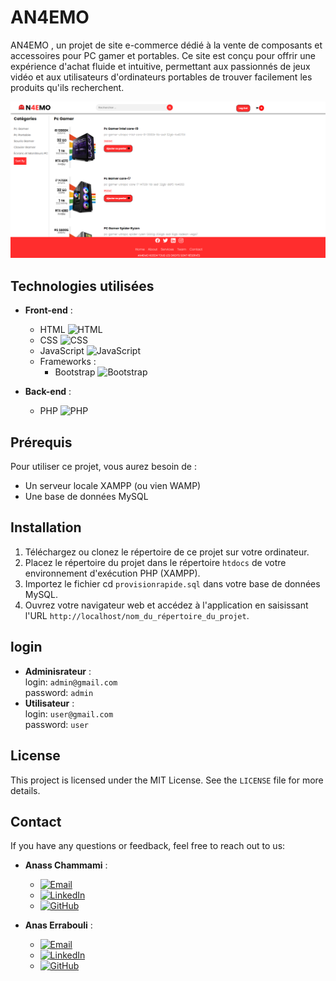 # AN4EMO

AN4EMO , un projet de site e-commerce dédié à la vente de composants et accessoires pour PC gamer et portables. Ce site est conçu pour offrir une expérience d'achat fluide et intuitive, permettant aux passionnés de jeux vidéo et aux utilisateurs d'ordinateurs portables de trouver facilement les produits qu'ils recherchent.

![Capture d'écran de l'application](images/screenshot.png)

## Technologies utilisées

- **Front-end** :
  - HTML ![HTML](https://img.shields.io/badge/HTML-5-orange)
  - CSS ![CSS](https://img.shields.io/badge/CSS-3-blue)
  - JavaScript ![JavaScript](https://img.shields.io/badge/JavaScript-ES6-yellow)
  - Frameworks : 
    - Bootstrap ![Bootstrap](https://img.shields.io/badge/Bootstrap-5-purple)

- **Back-end** :
  - PHP ![PHP](https://img.shields.io/badge/PHP-8.0-blue)

## Prérequis
Pour utiliser ce projet, vous aurez besoin de :

- Un serveur locale XAMPP (ou vien WAMP)
- Une base de données MySQL

## Installation
1. Téléchargez ou clonez le répertoire de ce projet sur votre ordinateur.
2. Placez le répertoire du projet dans le répertoire `htdocs` de votre environnement d'exécution PHP (XAMPP).
3. Importez le fichier cd `provisionrapide.sql` dans votre base de données MySQL.
4. Ouvrez votre navigateur web et accédez à l'application en saisissant l'URL `http://localhost/nom_du_répertoire_du_projet`.

## login
- **Adminisrateur** :<br>
    login: `admin@gmail.com`<br>
    password: `admin`
- **Utilisateur** :<br>
    login: `user@gmail.com`<br>
    password: `user`   

## License
This project is licensed under the MIT License. See the `LICENSE` file for more details.

## Contact
If you have any questions or feedback, feel free to reach out to us:
- **Anass Chammami** :
  - [![Email](https://img.shields.io/badge/Email-0078D4?style=for-the-badge&logo=gmail&logoColor=white)](mailto:anasschammami04@gmail.com)
  - [![LinkedIn](https://img.shields.io/badge/LinkedIn-0077B5?style=for-the-badge&logo=linkedin&logoColor=white)](https://www.linkedin.com/in/anass-chammami-78ab25304/)
  - [![GitHub](https://img.shields.io/badge/GitHub-100000?style=for-the-badge&logo=github&logoColor=white)](https://github.com/wh3sly)
   
- **Anas Errabouli** :
  - [![Email](https://img.shields.io/badge/Email-0078D4?style=for-the-badge&logo=gmail&logoColor=white)](mailto:anaserrabouli@gmail.com)
  - [![LinkedIn](https://img.shields.io/badge/LinkedIn-0077B5?style=for-the-badge&logo=linkedin&logoColor=white)](https://www.linkedin.com/in/anas-errabouli-656740329/)
  - [![GitHub](https://img.shields.io/badge/GitHub-100000?style=for-the-badge&logo=github&logoColor=white)](https://github.com/Nem09912)   

